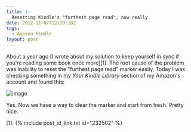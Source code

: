```yaml
---
title: |-
  Resetting Kindle's "furthest page read", now really
date: 2012-11-07T12:29:18Z
tags:
  - Amazon Kindle
layout: post
---
```

About a year ago [I wrote about my solution to keep yourself in sync if you're reading some book once more][1]. The root cause of the problem was inability to reset the "furthest page read" marker easily. Today I was checking something in my _Your Kindle Library_ section of my Amazon's account and found this:

![image](/i/233053/reset_fpr.png)

Yes. Now we have a way to clear the marker and start from fresh. Pretty nice.

[1]: {% include post_id_link.txt id="232502" %}